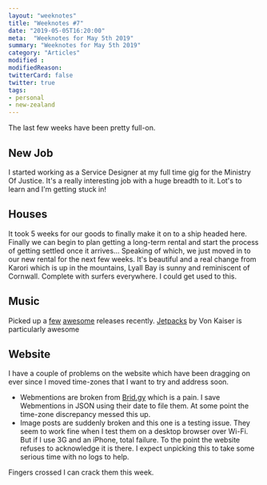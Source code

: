 ```yaml
---
layout: "weeknotes"
title: "Weeknotes #7"
date: "2019-05-05T16:20:00"
meta:  "Weeknotes for May 5th 2019"
summary: "Weeknotes for May 5th 2019"
category: "Articles"
modified :
modifiedReason:
twitterCard: false
twitter: true
tags:
- personal
- new-zealand
---
```

The last few weeks have been pretty full-on.

## New Job
I started working as a Service Designer at my full time gig for the Ministry Of Justice. It's a really interesting job with a huge breadth to it. Lot's to learn and I'm getting stuck in!

## Houses
It took 5 weeks for our goods to finally make it on to a ship headed here. Finally we can begin to plan getting a long-term rental and start the process of getting settled once it arrives... Speaking of which, we just moved in to our new rental for the next few weeks. It's beautiful and a real change from Karori which is up in the mountains, Lyall Bay is sunny and reminiscent of Cornwall. Complete with surfers everywhere. I could get used to this.

## Music
Picked up a [few](https://themidnight.bandcamp.com/track/america-online) [awesome](https://vonkaiser.bandcamp.com/album/landline) releases recently. [Jetpacks](https://vonkaiser.bandcamp.com/track/jetpacks) by Von Kaiser is particularly awesome

## Website
I have  a couple of problems on the website which have been dragging on ever since I moved time-zones that I want to try and address soon.
- Webmentions are broken from [Brid.gy](https://brid.gy/) which is a pain. I save Webmentions in JSON using their date to file them. At some point the time-zone discrepancy messed this up.
- Image posts are suddenly broken and this one is  a testing issue. They seem to work fine when I test them on a desktop browser over Wi-Fi. But if I use 3G and an iPhone, total failure. To the point the website refuses to acknowledge it is there. I expect unpicking this to take some serious time with no logs to help.

Fingers crossed I can crack them this week.
